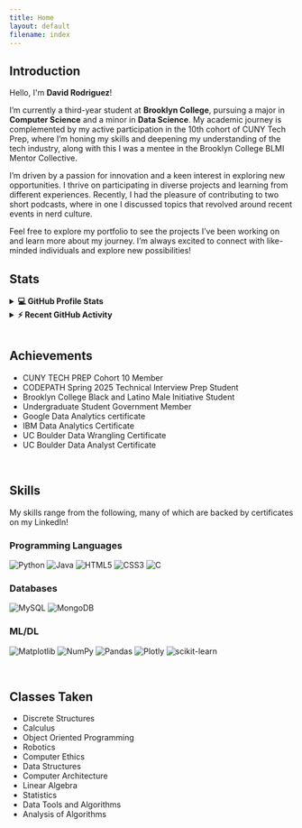 ```yaml
---
title: Home
layout: default
filename: index
--- 
```


## **Introduction** 

Hello, I'm **David Rodriguez**!

I’m currently a third-year student at **Brooklyn College**, pursuing a major in **Computer Science** and a minor in **Data Science**. My academic journey is complemented by my active participation in the 10th cohort of CUNY Tech Prep, where I’m honing my skills and deepening my understanding of the tech industry, along with this I was a mentee in the Brooklyn College BLMI Mentor Collective.

I’m driven by a passion for innovation and a keen interest in exploring new opportunities. I thrive on participating in diverse projects and learning from different experiences. Recently, I had the pleasure of contributing to two short podcasts, where in one I discussed topics that revolved around recent events in nerd culture.

Feel free to explore my portfolio to see the projects I’ve been working on and learn more about my journey. I’m always excited to connect with like-minded individuals and explore new possibilities!

## **Stats**
<details> 
  <summary><b>💻 GitHub Profile Stats</b></summary>
  <br/>
  <p align="center">
    <a href="https://github.com/drod75"><img align="center" src="https://github-readme-stats.vercel.app/api?username=drod75&show_icons=true&locale=en&theme=algolia" alt="drod75" height="192px"/></a>
	</p>
	<p  align="center">
	  <img src="https://github-readme-stats.vercel.app/api/top-langs?username=drod75&show_icons=true&locale=en&layout=compact&theme=algolia" alt="drod75" height="192px"/>
	</p>
  <br/>
  <b>Note:</b> Top languages is only a metric of the languages my public code consists of and doesn't reflect experience or skill level.
  </p>
</details>

<details>
  <summary><b>⚡ Recent GitHub Activity</b></summary>
  <br/>
	<a href="https://github.com/drod75"><img alt="David's Activity Graph" src="https://github-readme-activity-graph.vercel.app/graph?username=drod75&custom_title=David%20Rodriguez's%20Contribution%20Graph&theme=react-dark" /></a>
  <br/>

</details>

<br/>

## **Achievements**
* CUNY TECH PREP Cohort 10 Member
* CODEPATH Spring 2025 Technical Interview Prep Student
* Brooklyn College Black and Latino Male Initiative Student
* Undergraduate Student Government Member
* Google Data Analytics certificate
* IBM Data Analytics Certificate
* UC Boulder Data Wrangling Certificate
* UC Boulder Data Analyst Certificate

<br/>

## **Skills**
My skills range from the following, many of which are backed by certificates on my LinkedIn!



### **Programming Languages**
  ![Python](https://img.shields.io/badge/python-3670A0?style=for-the-badge&logo=python&logoColor=ffdd54) ![Java](https://img.shields.io/badge/java-%23ED8B00.svg?style=for-the-badge&logo=openjdk&logoColor=white) ![HTML5](https://img.shields.io/badge/html5-%23E34F26.svg?style=for-the-badge&logo=html5&logoColor=white) ![CSS3](https://img.shields.io/badge/css3-%231572B6.svg?style=for-the-badge&logo=css3&logoColor=white) ![C](https://img.shields.io/badge/c-%2300599C.svg?style=for-the-badge&logo=c&logoColor=white) 


 
### **Databases**
  ![MySQL](https://img.shields.io/badge/mysql-4479A1.svg?style=for-the-badge&logo=mysql&logoColor=white) ![MongoDB](https://img.shields.io/badge/MongoDB-%234ea94b.svg?style=for-the-badge&logo=mongodb&logoColor=white)


  
### **ML/DL**
  ![Matplotlib](https://img.shields.io/badge/Matplotlib-%23ffffff.svg?style=for-the-badge&logo=Matplotlib&logoColor=black) ![NumPy](https://img.shields.io/badge/numpy-%23013243.svg?style=for-the-badge&logo=numpy&logoColor=white) ![Pandas](https://img.shields.io/badge/pandas-%23150458.svg?style=for-the-badge&logo=pandas&logoColor=white) ![Plotly](https://img.shields.io/badge/Plotly-%233F4F75.svg?style=for-the-badge&logo=plotly&logoColor=white) ![scikit-learn](https://img.shields.io/badge/scikit--learn-%23F7931E.svg?style=for-the-badge&logo=scikit-learn&logoColor=white)

<br/>

## **Classes Taken**
* Discrete Structures
* Calculus
* Object Oriented Programming
* Robotics
* Computer Ethics
* Data Structures
* Computer Architecture
* Linear Algebra
* Statistics
* Data Tools and Algorithms
* Analysis of Algorithms
